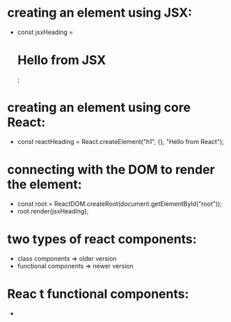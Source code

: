 # creating an element using JSX:

- const jsxHeading = <h1>Hello from JSX</h1>;

# creating an element using core React:

- const reactHeading = React.createElement("h1", {}, "Hello from React");

# connecting with the DOM to render the element:

- const root = ReactDOM.createRoot(document.getElementById("root"));
- root.render(jsxHeading);

# two types of react components:

- class components => older version
- functional components => newer version

# Reac t functional components:

-
